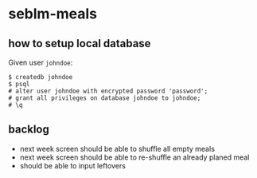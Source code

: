 # seblm-meals

## how to setup local database

Given user `johndoe`:

```shell script
$ createdb johndoe
$ psql
# alter user johndoe with encrypted password 'password';
# grant all privileges on database johndoe to johndoe;
# \q
```

## backlog

 - next week screen should be able to shuffle all empty meals
 - next week screen should be able to re-shuffle an already planed meal
 - should be able to input leftovers
